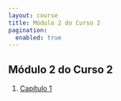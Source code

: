 ```yaml
---
layout: course
title: Módulo 2 do Curso 2
pagination: 
  enabled: true
---
```

## Módulo 2 do Curso 2
1. [Capítulo 1](capitulo1.md)